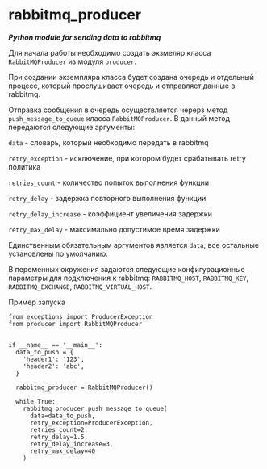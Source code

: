 # rabbitmq_producer
***Python module for sending data to rabbitmq***

Для начала работы необходимо создать экзмеляр класса `RabbitMQProducer` из модуля `producer`.

При создании экземпляра класса будет создана очередь и отдельный процесс, который прослушивает очередь и отправляет данные в rabbitmq.

Отправка сообщения в очередь осуществляется черерз метод `push_message_to_queue` класса `RabbitMQProducer`. В данный метод передаются следующие аргументы:

`data` - словарь, который необходимо передать в rabbitmq

`retry_exception` - исключение, при котором будет срабатывать retry политика

`retries_count` - количество попыток выполнения функции

`retry_delay` - задержка повторного выполнения функции

`retry_delay_increase` - коэффициент увеличения задержки

`retry_max_delay` - максимально допустимое время задержки

Единственным обязательным аргументов является `data`, все остальные установлены по умолчанию.

В переменных окружения задаются следующие конфигурационные параметры для подключения к rabbitmq: `RABBITMQ_HOST`, `RABBITMQ_KEY`, `RABBITMQ_EXCHANGE`, `RABBITMQ_VIRTUAL_HOST`.

Пример запуска

~~~~
from exceptions import ProducerException
from producer import RabbitMQProducer


if __name__ == '__main__':
  data_to_push = {
    'header1': '123',
    'header2': 'abc',
  }
  
  rabbitmq_producer = RabbitMQProducer()
  
  while True:
    rabbitmq_producer.push_message_to_queue(
      data=data_to_push,
      retry_exception=ProducerException,
      retries_count=2,
      retry_delay=1.5,
      retry_delay_increase=3,
      retry_max_delay=40
    )
~~~~
